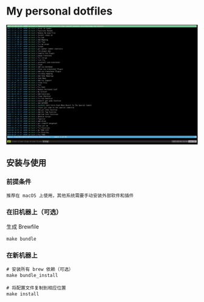 # My personal dotfiles

![overview](img/overview.png "overview")

## 安装与使用

### 前提条件

```txt
推荐在 macOS 上使用，其他系统需要手动安装外部软件和插件
```

### 在旧机器上（可选）

生成 Brewfile

```shell
make bundle
```

### 在新机器上

```shell
# 安装所有 brew 依赖（可选）
make bundle_install

# 将配置文件复制到相应位置
make install
```
